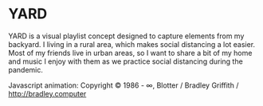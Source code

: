 # YARD
YARD is a visual playlist concept designed to capture elements from my backyard. I living in a rural area, which makes social distancing a lot easier. Most of my friends live in urban areas, so I want to share a bit of my home and music I enjoy with them as we practice social distancing during the pandemic.

Javascript animation: Copyright © 1986 - ∞, Blotter / Bradley Griffith / http://bradley.computer 

